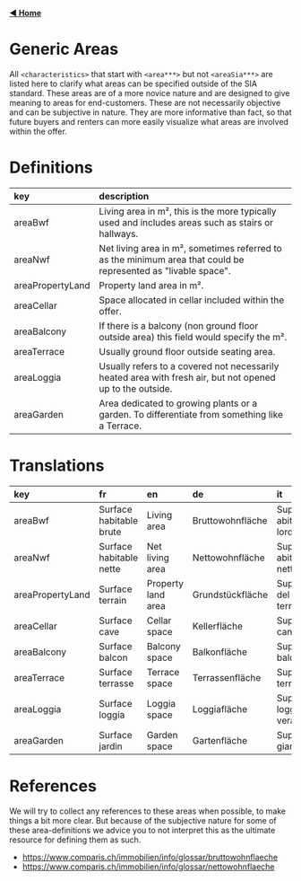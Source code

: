 [**◀ Home**](index.md)

# Generic Areas

All `<characteristics>` that start with  `<area***>` but not `<areaSia***>` are listed here to clarify what areas can be specified outside of the SIA standard. These areas are of a more novice nature and are designed to give meaning to areas for end-customers. These are not necessarily objective and can be subjective in nature. They are more informative than fact, so that future buyers and renters can more easily visualize what areas are involved within the offer.

# Definitions

key | description
:--- | :---
areaBwf | Living area in m², this is the more typically used and includes areas such as stairs or hallways.
areaNwf | Net living area in m², sometimes referred to as the minimum area that could be represented as "livable space".
areaPropertyLand | Property land area in m².
areaCellar | Space allocated in cellar included within the offer.
areaBalcony | If there is a balcony (non ground floor outside area) this field would specify the m².
areaTerrace | Usually ground floor outside seating area.
areaLoggia | Usually refers to a covered not necessarily heated area with fresh air, but not opened up to the outside.
areaGarden | Area dedicated to growing plants or a garden. To differentiate from something like a Terrace.

# Translations

key | fr | en | de | it
:--- | :--- | :--- | :--- | :---
areaBwf | Surface habitable brute | Living area | Bruttowohnfläche | Superficie abitabile lorda
areaNwf | Surface habitable nette | Net living area | Nettowohnfläche | Superficie abitabile netta
areaPropertyLand | Surface terrain | Property land area | Grundstückfläche | Superficie del terreno
areaCellar | Surface cave | Cellar space | Kellerfläche | Superfice cantina
areaBalcony | Surface balcon | Balcony space | Balkonfläche | Superfice balcone
areaTerrace | Surface terrasse | Terrace space | Terrassenfläche | Superficie terrazza
areaLoggia | Surface loggia | Loggia space | Loggiafläche | Superfice loggia / veranda
areaGarden | Surface jardin | Garden space | Gartenfläche | Superfice giardino

# References

We will try to collect any references to these areas when possible, to make things a bit more clear. But because of the subjective nature for some of these area-definitions we advice you to not interpret this as the ultimate resource for defining them as such.

* https://www.comparis.ch/immobilien/info/glossar/bruttowohnflaeche
* https://www.comparis.ch/immobilien/info/glossar/nettowohnflaeche